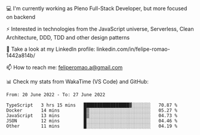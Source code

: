 💻 I'm currently working as Pleno Full-Stack Developer, but more focused on backend

⚡ Interested in technologies from the JavaScript universe, Serverless, Clean Architecture, DDD, TDD and other design patterns

👥 Take a look at my LinkedIn profile: linkedin.com/in/felipe-romao-1442a814b/

📫 How to reach me: feliperomao.a@gmail.com

📊 Check my stats from WakaTime (VS Code) and GitHub:

<!--START_SECTION:waka-->

```text
From: 20 June 2022 - To: 27 June 2022

TypeScript   3 hrs 15 mins   █████████████████▓░░░░░░░   70.87 %
Docker       14 mins         █▒░░░░░░░░░░░░░░░░░░░░░░░   05.27 %
JavaScript   13 mins         █▒░░░░░░░░░░░░░░░░░░░░░░░   04.73 %
JSON         12 mins         █░░░░░░░░░░░░░░░░░░░░░░░░   04.46 %
Other        11 mins         █░░░░░░░░░░░░░░░░░░░░░░░░   04.19 %
```

<!--END_SECTION:waka-->
